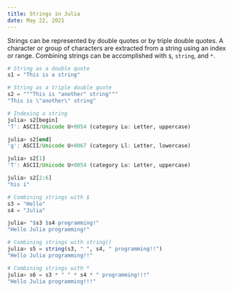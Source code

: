 ```yaml
---
title: Strings in Julia
date: May 22, 2021
---
```


Strings can be represented by double quotes or by triple double quotes. A character or group of characters are extracted from a string using an index or range. Combining strings can be accomplished with `$`, `string`, and `*`.

```julia
# String as a double quote
s1 = "This is a string"

# String as a triple double quote
s2 = """This is "another" string"""
"This is \"another\" string"

# Indexing a string
julia> s2[begin]
'T': ASCII/Unicode U+0054 (category Lu: Letter, uppercase)

julia> s2[end]
'g': ASCII/Unicode U+0067 (category Ll: Letter, lowercase)

julia> s2[1]
'T': ASCII/Unicode U+0054 (category Lu: Letter, uppercase)

julia> s2[2:6]
"his i"

# Combining strings with $
s3 = "Hello"
s4 = "Julia"

julia> "$s3 $s4 programming!"
"Hello Julia programming!"

# Combining strings with string()
julia> s5 = string(s3, " ", s4, " programming!!")
"Hello Julia programming!!"

# Combining strings with *
julia> s6 = s3 * " " * s4 * " programming!!!"
"Hello Julia programming!!!"
```
